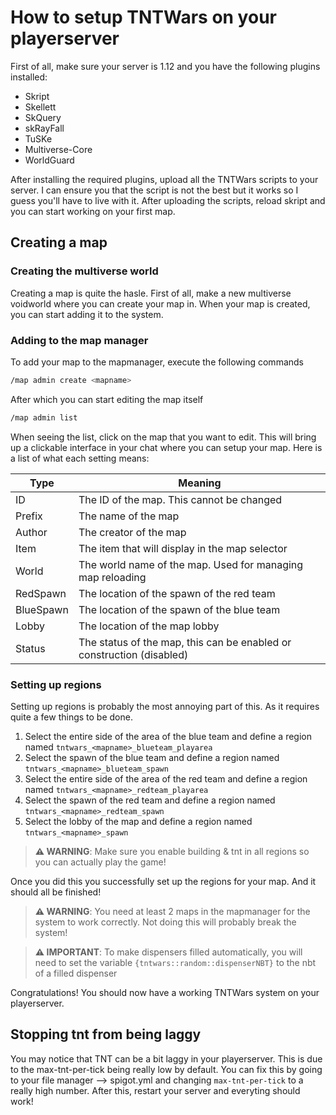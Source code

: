 # How to setup TNTWars on your playerserver

First of all, make sure your server is 1.12 and you have the following plugins installed:

- Skript
- Skellett
- SkQuery
- skRayFall
- TuSKe
- Multiverse-Core
- WorldGuard

After installing the required plugins, upload all the TNTWars scripts to your server. I can ensure you that the script is not
the best but it works so I guess you'll have to live with it. After uploading the scripts, reload skript and you can start
working on your first map.

## Creating a map

### Creating the multiverse world

Creating a map is quite the hasle. First of all, make a new multiverse voidworld where you can create your map in. When your
map is created, you can start adding it to the system.

### Adding to the map manager

To add your map to the mapmanager, execute the following commands

```bash
/map admin create <mapname>
```

After which you can start editing the map itself

```bash
/map admin list
```

When seeing the list, click on the map that you want to edit. This will bring up a clickable interface in your chat where
you can setup your map. Here is a list of what each setting means:


| Type  | Meaning |
| ------------- | ------------- |
| ID | The ID of the map. This cannot be changed |
| Prefix | The name of the map |
| Author | The creator of the map |
| Item | The item that will display in the map selector |
| World | The world name of the map. Used for managing map reloading |
| RedSpawn | The location of the spawn of the red team |
| BlueSpawn | The location of the spawn of the blue team |
| Lobby | The location of the map lobby |
| Status | The status of the map, this can be enabled or construction (disabled) |


### Setting up regions

Setting up regions is probably the most annoying part of this. As it requires quite a few things to be done.

1. Select the entire side of the area of the blue team and define a region named `tntwars_<mapname>_blueteam_playarea`
2. Select the spawn of the blue team and define a region named `tntwars_<mapname>_blueteam_spawn`
3. Select the entire side of the area of the red team and define a region named `tntwars_<mapname>_redteam_playarea`
4. Select the spawn of the red team and define a region named `tntwars_<mapname>_redteam_spawn`
5. Select the lobby of the map and define a region named `tntwars_<mapname>_spawn`

> **:warning: WARNING**: Make sure you enable building & tnt in all regions so you can actually play the game!

Once you did this you successfully set up the regions for your map. And it should all be finished!

> **:warning: WARNING**: You need at least 2 maps in the mapmanager for the system to work correctly. Not doing this will probably break the system!

> **:warning: IMPORTANT**: To make dispensers filled automatically, you will need to set the variable `{tntwars::random::dispenserNBT}` to the nbt of a filled dispenser

Congratulations! You should now have a working TNTWars system on your playerserver.

## Stopping tnt from being laggy

You may notice that TNT can be a bit laggy in your playerserver. This is due to the max-tnt-per-tick being really low by default. You can fix this
by going to your file manager --> spigot.yml and changing `max-tnt-per-tick` to a really high number. After this, restart your server and everyting should work!

